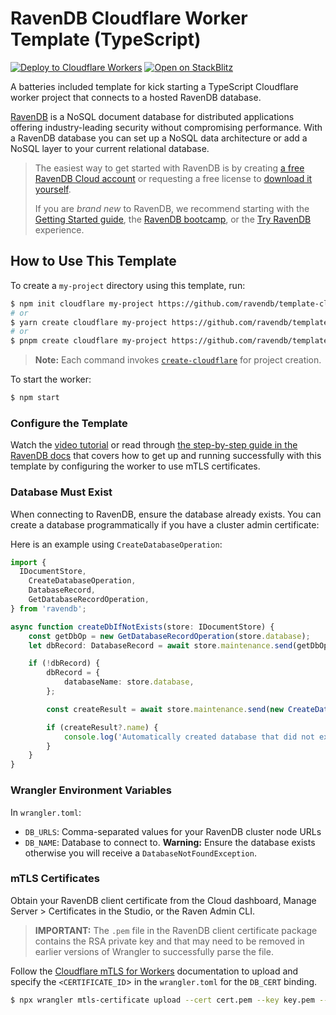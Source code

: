 # RavenDB Cloudflare Worker Template (TypeScript)

[![Deploy to Cloudflare Workers](https://deploy.workers.cloudflare.com/button)](https://deploy.workers.cloudflare.com/?url=https://github.com/ravendb/template-cloudflare-worker) [![Open on StackBlitz](https://developer.stackblitz.com/img/open_in_stackblitz.svg)][stackblitz]

A batteries included template for kick starting a TypeScript Cloudflare worker project that connects to a hosted RavenDB database.

[RavenDB][cloud-signup] is a NoSQL document database for distributed applications offering industry-leading security without compromising performance. With a RavenDB database you can set up a NoSQL data architecture or add a NoSQL layer to your current relational database.

> The easiest way to get started with RavenDB is by creating [a free RavenDB Cloud account][cloud-signup] or requesting a free license to [download it yourself][download].
>
> If you are _brand new_ to RavenDB, we recommend starting with the [Getting Started guide][docs-get-started], the [RavenDB bootcamp][learn-bootcamp], or the [Try RavenDB][learn-demo] experience.

## How to Use This Template

To create a `my-project` directory using this template, run:

```sh
$ npm init cloudflare my-project https://github.com/ravendb/template-cloudflare-worker
# or
$ yarn create cloudflare my-project https://github.com/ravendb/template-cloudflare-worker
# or
$ pnpm create cloudflare my-project https://github.com/ravendb/template-cloudflare-worker
```

> **Note:** Each command invokes [`create-cloudflare`](https://www.npmjs.com/package/create-cloudflare) for project creation.

To start the worker:

```sh
$ npm start
```

### Configure the Template

Watch the [video tutorial][docs-howto-video] or read through [the step-by-step guide in the RavenDB docs][docs-howto] that covers how to get up and running successfully with this template by configuring the worker to use mTLS certificates.

### Database Must Exist

When connecting to RavenDB, ensure the database already exists. You can create a database programmatically if you have a cluster admin certificate:

Here is an example using `CreateDatabaseOperation`:

```typescript
import {
  IDocumentStore,
	CreateDatabaseOperation,
	DatabaseRecord,
	GetDatabaseRecordOperation,
} from 'ravendb';

async function createDbIfNotExists(store: IDocumentStore) {
	const getDbOp = new GetDatabaseRecordOperation(store.database);
	let dbRecord: DatabaseRecord = await store.maintenance.send(getDbOp);

	if (!dbRecord) {
		dbRecord = {
			databaseName: store.database,
		};

		const createResult = await store.maintenance.send(new CreateDatabaseOperation(dbRecord));

		if (createResult?.name) {
			console.log('Automatically created database that did not exist: ' + createResult.name);
		}
	}
}
```

### Wrangler Environment Variables

In `wrangler.toml`:

- `DB_URLS`: Comma-separated values for your RavenDB cluster node URLs
- `DB_NAME`: Database to connect to. **Warning:** Ensure the database exists otherwise you will receive a `DatabaseNotFoundException`.

### mTLS Certificates

Obtain your RavenDB client certificate from the Cloud dashboard, Manage Server > Certificates in the Studio, or the Raven Admin CLI.

> **IMPORTANT:** The `.pem` file in the RavenDB client certificate package contains the RSA private key and that may need to be removed in earlier versions of Wrangler to successfully parse the file.

Follow the [Cloudflare mTLS for Workers][cf-workers-mtls] documentation to upload and specify the `<CERTIFICATE_ID`> in the `wrangler.toml` for the `DB_CERT` binding.

```sh
$ npx wrangler mtls-certificate upload --cert cert.pem --key key.pem --name cert_name
```

[stackblitz]: https://stackblitz.com/github/ravendb/template-cloudflare-worker
[cloud-signup]: https://cloud.ravendb.net?utm_source=github&utm_medium=web&utm_campaign=github_template_cloudflare_worker&utm_content=cloud_signup
[download]: https://ravendb.net/download?utm_source=github&utm_medium=web&utm_campaign=github_template_cloudflare_worker&utm_content=download
[docs-get-started]: https://ravendb.net/docs/article-page/csharp/start/getting-started?utm_source=github&utm_medium=web&utm_campaign=github_template_cloudflare_worker&utm_content=docs_get_started
[docs-create-db]: https://ravendb.net/docs/article-page/csharp/studio/database/create-new-database/general-flow?utm_source=github&utm_medium=web&utm_campaign=github_template_cloudflare_worker&utm_content=docs_new_db
[learn-bootcamp]: https://ravendb.net/learn/bootcamp?utm_source=github&utm_medium=web&utm_campaign=github_template_cloudflare_worker&utm_content=learn_bootcamp
[learn-demo]: https://demo.ravendb.net/?utm_source=github&utm_medium=web&utm_campaign=github_template_cloudflare_worker&utm_content=learn_demo
[docs-howto]: https://ravendb.net/docs/article-page/nodejs/getting-started/platform-guides/cloudflare-workers/overview?utm_source=github&utm_medium=web&utm_campaign=github_template_cloudflare_worker&utm_content=docs_howto
[docs-howto-video]: https://tbd
[cf-workers-mtls]: https://developers.cloudflare.com/workers/runtime-apis/mtls/
